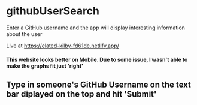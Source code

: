 # githubUserSearch
Enter a GitHub username and the app will display interesting information about the user

Live at https://elated-kilby-fd61de.netlify.app/ 
<h4>This website looks better on Mobile. Due to some issue, I wasn't able to make the graphs fit just 'right'</h4>
<h2>Type in someone's GitHub Username on the text bar diplayed on the top and hit 'Submit'</h2>
